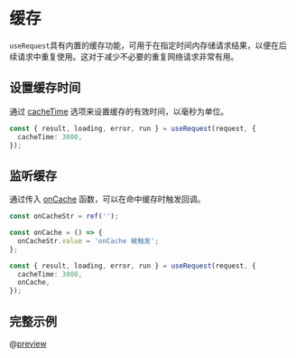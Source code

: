 # 缓存
`useRequest`具有内置的缓存功能，可用于在指定时间内存储请求结果，以便在后续请求中重复使用。这对于减少不必要的重复网络请求非常有用。

## 设置缓存时间
通过 [cacheTime](/api/index.md#cachetime) 选项来设置缓存的有效时间，以毫秒为单位。
```ts
const { result, loading, error, run } = useRequest(request, {
  cacheTime: 3000,
});
```

## 监听缓存
通过传入 [onCache](/api/index.md#oncache) 函数，可以在命中缓存时触发回调。
```ts
const onCacheStr = ref('');

const onCache = () => {
  onCacheStr.value = 'onCache 被触发';
};

const { result, loading, error, run } = useRequest(request, {
  cacheTime: 3000,
  onCache,
});
```

## 完整示例
@[preview](@/.vuepress/vue-previews/cache.vue)

